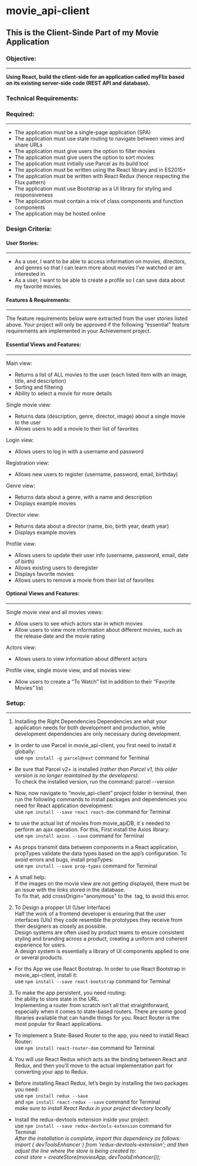 # movie_api-client

## This is the Client-Sinde Part of my Movie Application

### Objective:

---

**Using React, build the client-side for an application called myFlix based on its existing server-side code (REST API and database).**

### Technical Requirements:

### Required:

---

- The application must be a single-page application (SPA)
- The application must use state routing to navigate between views and share URLs
- The application must give users the option to filter movies
- The application must give users the option to sort movies
- The application must initially use Parcel as its build tool
- The application must be written using the React library and in ES2015+
- The application must be written with React Redux (hence respecting the Flux pattern)
- The application must use Bootstrap as a UI library for styling and responsiveness
- The application must contain a mix of class components and function components
- The application may be hosted online

### Design Criteria:

#### User Stories:

---

- As a user, I want to be able to access information on movies, directors, and genres so that I can learn more about movies I’ve watched or am interested in.
- As a user, I want to be able to create a profile so I can save data about my favorite movies.

#### Features & Requirements:

---

The feature requirements below were extracted from the user stories listed above. Your project will only be approved if the following “essential” feature requirements are implemented in your Achievement project.

#### Essential Views and Features:

---

Main view:

- Returns a list of ALL movies to the user (each listed item with an image, title, and description)
- Sorting and filtering
- Ability to select a movie for more details

Single movie view:

- Returns data (description, genre, director, image) about a single movie to the user
- Allows users to add a movie to their list of favorites

Login view:

- Allows users to log in with a username and password

Registration view:

- Allows new users to register (username, password, email, birthday)

Genre view:

- Returns data about a genre, with a name and description
- Displays example movies

Director view:

- Returns data about a director (name, bio, birth year, death year)
- Displays example movies

Profile view:

- Allows users to update their user info (username, password, email, date of birth)
- Allows existing users to deregister
- Displays favorite movies
- Allows users to remove a movie from their list of favorites

#### Optional Views and Features:

---

Single movie view and all movies views:

- Allow users to see which actors star in which movies
- Allow users to view more information about different movies, such as the release date and the movie rating

Actors view:

- Allows users to view information about different actors

Profile view, single movie view, and all movies view:

- Allow users to create a “To Watch” list in addition to their “Favorite Movies” list

### Setup:

---

1. Installing the Right Dependencies
   Dependencies are what your application needs for both development and production, while development dependencies are only necessary during development.

- In order to use Parcel in movie_api-client, you first need to install it globally:<br/>
  use `npm install -g parcel@next` command for Terminal

- Be sure that Parcel v2+ is installed _(rather than Parcel v1, this older version is no longer maintained by the developers)_.<br/>
  To check the installed version, run the command: parcel --version

- Now, now navigate to “movie_api-client” project folder in terminal, then run the following commands to install packages and dependencies you need for React application development:<br/>
  use `npm install --save react react-dom` command for Terminal

- to use the actual list of movies from movie_apiDB, it´s needed to perform an ajax operation. For this, First install the Axios library:<br/>
  use `npm install axios --save` command for Terminal

- As props transmit data between components in a React application, propTypes validate the data types based on the app’s configuration. To avoid errors and bugs, install propTypes:<br/>
  use `npm install --save prop-types` command for Terminal

- A small help:<br/>
  If the images on the movie view are not getting displayed, there must be an issue with the links stored in the database.<br/>
  To fix that, add crossOrigin="anonymous" to the <img> tag, to avoid this error.

2. To Design a propper UI (User Interface)<br/>
   Half the work of a frontend developer is ensuring that the user interfaces (UIs) they code resemble the prototypes they receive from their designers as closely as possible.<br/>
   Design systems are often used by product teams to ensure consistent styling and branding across a product, creating a uniform and coherent experience for users.<br/>
   A design system is essentially a library of UI components applied to one or several products.

- For ths App we use React Bootstrap. In order to use React Bootstrap in movie_api-client, install it:<br/>
  use `npm install --save react-bootstrap` command for Terminal

3. To make the app persistent, you need routing: <br/>
   the ability to store state in the URL. <br/>
   Implementing a router from scratch isn’t all that straightforward, especially when it comes to state-based routers. There are some good libraries available that can handle things for you. React Router is the most popular for React applications.

- To implement a State-Based Router to the app, you need to install React Router: <br/>
  use `npm install react-router-dom` command for Terminal

4. You will use React Redux which acts as the binding between React and Redux, and then you'll move to the actual implementation part for converting your app to Redux.

- Before installing React Redux, let’s begin by installing the two packages you need: <br/>
  use `npm install redux --save` <br/>
  and `npm install react-redux --save` command for Terminal<br/>
  _make sure to install React Redux in your project directory locally_

- Install the redux-devtools extension inside your project:<br/>
  use `npm install --save redux-devtools-extension` command for Terminal<br/>
  _After the installation is complete, import this dependency as follows: <br/>_
  _import { devToolsEnhancer } from 'redux-devtools-extension'; and then adjust the line where the store is being created to: <br/>_
  _const store = createStore(moviesApp, devToolsEnhancer());_
